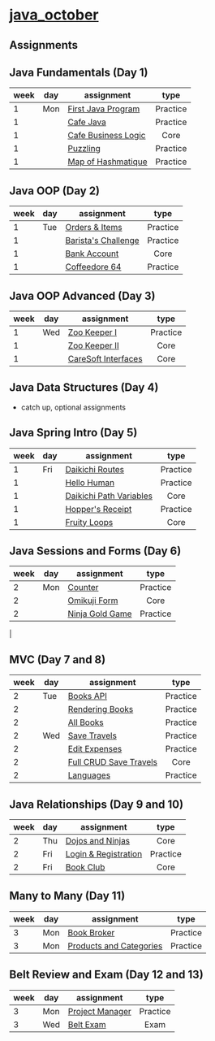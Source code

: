 # [java_october](https://www.tylermaxwell.co/java_october/)

## Assignments

## Java Fundamentals (Day 1)


| week | day |  assignment                                                                  | type     |
|------|-----|------------------------------------------------------------------------------|:--------:|
| 1    | Mon | [First Java Program](https://github.com/tmax818/FirstJavaProgram)            | Practice |
| 1    |     | [Cafe Java](https://github.com/tmax818/CafeJava)                             | Practice |
| 1    |     | [Cafe Business Logic](https://github.com/tmax818/CafeBusinessLogic)          | Core     |
| 1    |     | [Puzzling](https://github.com/tmax818/Puzzling)                              | Practice |
| 1    |     | [Map of Hashmatique](https://github.com/tmax818/MapOfHashmatique)	        | Practice |


## Java OOP (Day 2)

| week | day |  assignment                                                                  | type     |
|------|-----|------------------------------------------------------------------------------|:--------:|
| 1    | Tue | [Orders & Items](https://github.com/tmax818/OrdersAndItems)	                | Practice |
| 1    |     | [Barista's Challenge](https://github.com/tmax818/BaristasChallenge)	        | Practice |
| 1    |     | [Bank Account](https://github.com/tmax818/BankAccount)	                    |     Core |
| 1    |     | [Coffeedore 64](https://github.com/tmax818/Coffeedore64)	                    | Practice |


## Java OOP Advanced (Day 3)

| week | day |  assignment                                                                  | type     |
|------|-----|------------------------------------------------------------------------------|:--------:|
| 1    | Wed | [Zoo Keeper I](https://github.com/tmax818/ZooKeeperI)	                    | Practice |
| 1    |     | [Zoo Keeper II](https://github.com/tmax818/ZooKeeperII)	                    |     Core |
| 1    |     | [CareSoft Interfaces](https://github.com/tmax818/CareSoftInterfaces)	        |     Core |


## Java Data Structures (Day 4)
- catch up, optional assignments


## Java Spring Intro (Day 5)

| week | day |  assignment                                                                  | type     |
|------|-----|------------------------------------------------------------------------------|:--------:|
| 1    | Fri | [Daikichi Routes](https://github.com/tmax818/DaikichiRoutes)	                | Practice |
| 1    |     | [Hello Human](https://github.com/tmax818/HelloHuman)	                        | Practice |
| 1    |     | [Daikichi Path Variables](https://github.com/tmax818/DaikichiPathVariables)	|     Core |
| 1    |     | [Hopper's Receipt](https://github.com/tmax818/HoppersReceipt)	            | Practice |
| 1    |     | [Fruity Loops](https://github.com/tmax818/FruityLoops)	                    |     Core |


## Java Sessions and Forms (Day 6)

| week | day |  assignment                                                                  | type     |
|------|-----|------------------------------------------------------------------------------|:--------:|
| 2    | Mon | [Counter](https://github.com/tmax818/Counter)	                            | Practice |
| 2    |     | [Omikuji Form](https://github.com/tmax818/OmikujiForm)                       |     Core |
| 2    |     | [Ninja Gold Game](https://github.com/tmax818/NinjaGoldGame)	                | Practice |
|


## MVC (Day 7 and 8)
| week | day |  assignment                                                                  | type     |
|------|-----|------------------------------------------------------------------------------|:--------:|
| 2    | Tue | [Books API](https://github.com/tmax818/BooksApi)	                            | Practice |
| 2    |     | [Rendering Books](https://github.com/tmax818/RenderingBooks)	                | Practice |
| 2    |     | [All Books](https://github.com/tmax818/AllBooks)	                            | Practice |
| 2    | Wed | [Save Travels](https://github.com/tmax818/SaveTravels)	                    | Practice |
| 2    |     | [Edit Expenses](https://github.com/tmax818/EditExpenses)	                    | Practice |
| 2    |     | [Full CRUD Save Travels](https://github.com/tmax818/FullCrudSaveTravels)	    | Core     |
| 2    |     | [Languages](https://github.com/tmax818/Languages)	                        | Practice |

## Java Relationships (Day 9 and 10)

| week | day |  assignment                                                                  | type     |
|------|-----|------------------------------------------------------------------------------|:--------:|
| 2    | Thu | [Dojos and Ninjas](https://github.com/tmax818/DojosAndNinjas)                | Core     |
| 2    | Fri | [Login & Registration](https://github.com/tmax818/LoginRegistration)         | Practice |
| 2    | Fri | [Book Club](https://github.com/tmax818/BookClub)	                            |     Core |



## Many to Many (Day 11)
| week | day |  assignment                                                                  | type     |
|------|-----|------------------------------------------------------------------------------|:--------:|
| 3    | Mon | [Book Broker](https://github.com/tmax818/BookBroker)	                        | Practice |
| 3    | Mon | [Products and Categories](https://github.com/tmax818/ProductsAndCategories)	| Practice |


## Belt Review and Exam (Day 12 and 13)
| week | day |  assignment                                                                  | type     |
|------|-----|------------------------------------------------------------------------------|:--------:|
| 3    | Mon | [Project Manager](https://github.com/tmax818/ProjectManager)	                | Practice |
| 3    | Wed | [Belt Exam](BeltExam)                                                        |     Exam |
